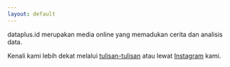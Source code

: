 ```yaml
---
layout: default
---
```


<div class="lead pretty-links">
dataplus.id merupakan media online yang memadukan cerita dan analisis data. 
  
Kenali kami lebih dekat melalui [tulisan-tulisan](/articles) atau lewat [Instagram](https://instagram.com/dataplus.id) kami.
</div>
